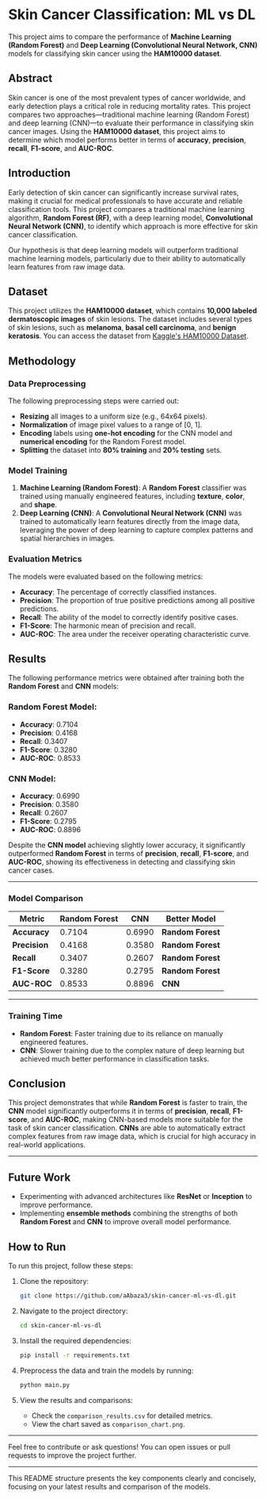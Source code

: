 # Skin Cancer Classification: ML vs DL

This project aims to compare the performance of **Machine Learning (Random Forest)** and **Deep Learning (Convolutional Neural Network, CNN)** models for classifying skin cancer using the **HAM10000 dataset**.

## Abstract

Skin cancer is one of the most prevalent types of cancer worldwide, and early detection plays a critical role in reducing mortality rates. This project compares two approaches—traditional machine learning (Random Forest) and deep learning (CNN)—to evaluate their performance in classifying skin cancer images. Using the **HAM10000 dataset**, this project aims to determine which model performs better in terms of **accuracy**, **precision**, **recall**, **F1-score**, and **AUC-ROC**.

## Introduction

Early detection of skin cancer can significantly increase survival rates, making it crucial for medical professionals to have accurate and reliable classification tools. This project compares a traditional machine learning algorithm, **Random Forest (RF)**, with a deep learning model, **Convolutional Neural Network (CNN)**, to identify which approach is more effective for skin cancer classification.

Our hypothesis is that deep learning models will outperform traditional machine learning models, particularly due to their ability to automatically learn features from raw image data.

## Dataset

This project utilizes the **HAM10000 dataset**, which contains **10,000 labeled dermatoscopic images** of skin lesions. The dataset includes several types of skin lesions, such as **melanoma**, **basal cell carcinoma**, and **benign keratosis**. You can access the dataset from [Kaggle's HAM10000 Dataset](https://www.kaggle.com/datasets).

## Methodology

### Data Preprocessing

The following preprocessing steps were carried out:
- **Resizing** all images to a uniform size (e.g., 64x64 pixels).
- **Normalization** of image pixel values to a range of [0, 1].
- **Encoding** labels using **one-hot encoding** for the CNN model and **numerical encoding** for the Random Forest model.
- **Splitting** the dataset into **80% training** and **20% testing** sets.

### Model Training

1. **Machine Learning (Random Forest)**: A **Random Forest** classifier was trained using manually engineered features, including **texture**, **color**, and **shape**.
2. **Deep Learning (CNN)**: A **Convolutional Neural Network (CNN)** was trained to automatically learn features directly from the image data, leveraging the power of deep learning to capture complex patterns and spatial hierarchies in images.

### Evaluation Metrics

The models were evaluated based on the following metrics:
- **Accuracy**: The percentage of correctly classified instances.
- **Precision**: The proportion of true positive predictions among all positive predictions.
- **Recall**: The ability of the model to correctly identify positive cases.
- **F1-Score**: The harmonic mean of precision and recall.
- **AUC-ROC**: The area under the receiver operating characteristic curve.

## Results

The following performance metrics were obtained after training both the **Random Forest** and **CNN** models:

### Random Forest Model:
- **Accuracy**: 0.7104
- **Precision**: 0.4168
- **Recall**: 0.3407
- **F1-Score**: 0.3280
- **AUC-ROC**: 0.8533

### CNN Model:
- **Accuracy**: 0.6990
- **Precision**: 0.3580
- **Recall**: 0.2607
- **F1-Score**: 0.2795
- **AUC-ROC**: 0.8896

Despite the **CNN model** achieving slightly lower accuracy, it significantly outperformed **Random Forest** in terms of **precision**, **recall**, **F1-score**, and **AUC-ROC**, showing its effectiveness in detecting and classifying skin cancer cases.

---

### Model Comparison

| Metric         | Random Forest | CNN        | Better Model    |
|----------------|---------------|------------|-----------------|
| **Accuracy**   | 0.7104        | 0.6990     | **Random Forest**|
| **Precision**  | 0.4168        | 0.3580     | **Random Forest**|
| **Recall**     | 0.3407        | 0.2607     | **Random Forest**|
| **F1-Score**   | 0.3280        | 0.2795     | **Random Forest**|
| **AUC-ROC**    | 0.8533        | 0.8896     | **CNN**         |

---

### Training Time

- **Random Forest**: Faster training due to its reliance on manually engineered features.
- **CNN**: Slower training due to the complex nature of deep learning but achieved much better performance in classification tasks.

## Conclusion

This project demonstrates that while **Random Forest** is faster to train, the **CNN** model significantly outperforms it in terms of **precision**, **recall**, **F1-score**, and **AUC-ROC**, making CNN-based models more suitable for the task of skin cancer classification. **CNNs** are able to automatically extract complex features from raw image data, which is crucial for high accuracy in real-world applications.

---

## Future Work

- Experimenting with advanced architectures like **ResNet** or **Inception** to improve performance.
- Implementing **ensemble methods** combining the strengths of both **Random Forest** and **CNN** to improve overall model performance.

## How to Run

To run this project, follow these steps:

1. Clone the repository:
    ```bash
    git clone https://github.com/aAbaza3/skin-cancer-ml-vs-dl.git
    ```

2. Navigate to the project directory:
    ```bash
    cd skin-cancer-ml-vs-dl
    ```

3. Install the required dependencies:
    ```bash
    pip install -r requirements.txt
    ```

4. Preprocess the data and train the models by running:
    ```bash
    python main.py
    ```

5. View the results and comparisons:
    - Check the `comparison_results.csv` for detailed metrics.
    - View the chart saved as `comparison_chart.png`.

---

Feel free to contribute or ask questions! You can open issues or pull requests to improve the project further.

--- 

This README structure presents the key components clearly and concisely, focusing on your latest results and comparison of the models.
